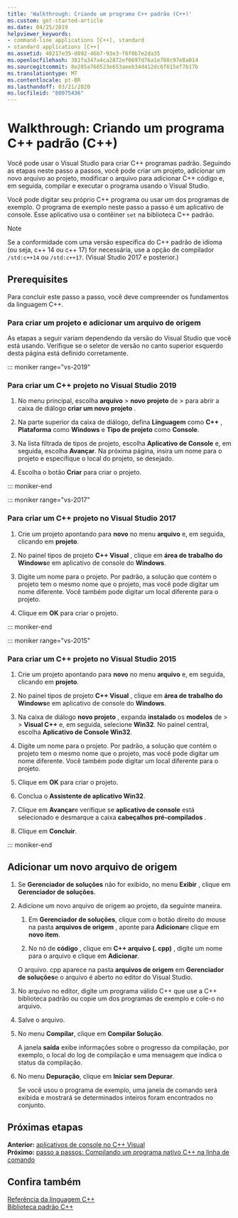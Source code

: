 ```yaml
---
title: 'Walkthrough: Criando um programa C++ padrão (C++)'
ms.custom: get-started-article
ms.date: 04/25/2019
helpviewer_keywords:
- command-line applications [C++], standard
- standard applications [C++]
ms.assetid: 48217e35-d892-46b7-93e3-f6f0b7e2da35
ms.openlocfilehash: 381fa347a4ca2872ef0697d76a1e788c97e8a014
ms.sourcegitcommit: 8e285a766523e653aeeb34d412dc6f615ef7b17b
ms.translationtype: MT
ms.contentlocale: pt-BR
ms.lasthandoff: 03/21/2020
ms.locfileid: "80075436"
---
```

# <a name="walkthrough-creating-a-standard-c-program-c"></a>Walkthrough: Criando um programa C++ padrão (C++)

Você pode usar o Visual Studio para criar C++ programas padrão. Seguindo as etapas neste passo a passos, você pode criar um projeto, adicionar um novo arquivo ao projeto, modificar o arquivo para adicionar C++ código e, em seguida, compilar e executar o programa usando o Visual Studio.

Você pode digitar seu próprio C++ programa ou usar um dos programas de exemplo. O programa de exemplo neste passo a passo é um aplicativo de console. Esse aplicativo usa o contêiner `set` na biblioteca C++ padrão.

> [!NOTE]
> Se a conformidade com uma versão específica do C++ padrão de idioma (ou seja, c++ 14 ou c++ 17) for necessária, use a opção de compilador `/std:c++14` ou `/std:c++17`. (Visual Studio 2017 e posterior.)

## <a name="prerequisites"></a>Prerequisites

Para concluir este passo a passo, você deve compreender os fundamentos da linguagem C++.

### <a name="to-create-a-project-and-add-a-source-file"></a>Para criar um projeto e adicionar um arquivo de origem

As etapas a seguir variam dependendo da versão do Visual Studio que você está usando. Verifique se o seletor de versão no canto superior esquerdo desta página está definido corretamente.

::: moniker range="vs-2019"

### <a name="to-create-a-c-project-in-visual-studio-2019"></a>Para criar um C++ projeto no Visual Studio 2019

1. No menu principal, escolha **arquivo** > **novo** **projeto** de > para abrir a caixa de diálogo **criar um novo projeto** .

1. Na parte superior da caixa de diálogo, defina **Linguagem** como **C++** , **Plataforma** como **Windows** e **Tipo de projeto** como **Console**.

1. Na lista filtrada de tipos de projeto, escolha **Aplicativo de Console** e, em seguida, escolha **Avançar**. Na próxima página, insira um nome para o projeto e especifique o local do projeto, se desejado.

1. Escolha o botão **Criar** para criar o projeto.

::: moniker-end

::: moniker range="vs-2017"

### <a name="to-create-a-c-project-in-visual-studio-2017"></a>Para criar um C++ projeto no Visual Studio 2017

1. Crie um projeto apontando para **novo** no menu **arquivo** e, em seguida, clicando em **projeto**.

1. No painel tipos de projeto  **C++ Visual** , clique em **área de trabalho do Windows**e em aplicativo de console do **Windows**.

1. Digite um nome para o projeto. Por padrão, a solução que contém o projeto tem o mesmo nome que o projeto, mas você pode digitar um nome diferente. Você também pode digitar um local diferente para o projeto.

1. Clique em **OK** para criar o projeto.

::: moniker-end

::: moniker range="vs-2015"

### <a name="to-create-a-c-project-in-visual-studio-2015"></a>Para criar um C++ projeto no Visual Studio 2015

1. Crie um projeto apontando para **novo** no menu **arquivo** e, em seguida, clicando em **projeto**.

1. No painel tipos de projeto  **C++ Visual** , clique em **área de trabalho do Windows**e em aplicativo de console do **Windows**.

1. Na caixa de diálogo **novo projeto** , expanda **instalado** os **modelos** de >  > **Visual C++** e, em seguida, selecione **Win32**. No painel central, escolha **Aplicativo de Console Win32**.

1. Digite um nome para o projeto. Por padrão, a solução que contém o projeto tem o mesmo nome que o projeto, mas você pode digitar um nome diferente. Você também pode digitar um local diferente para o projeto.

1. Clique em **OK** para criar o projeto.

1. Conclua o **Assistente de aplicativo Win32**.

1. Clique em **Avançar**e verifique se **aplicativo de console** está selecionado e desmarque a caixa **cabeçalhos pré-compilados** .

1. Clique em **Concluir**.

::: moniker-end

## <a name="add-a-new-source-file"></a>Adicionar um novo arquivo de origem

1. Se **Gerenciador de soluções** não for exibido, no menu **Exibir** , clique em **Gerenciador de soluções**.

1. Adicione um novo arquivo de origem ao projeto, da seguinte maneira.

   1. Em **Gerenciador de soluções**, clique com o botão direito do mouse na pasta **arquivos de origem** , aponte para **Adicionar**e clique em **novo item**.

   1. No nó de **código** , clique em  **C++ arquivo (. cpp)** , digite um nome para o arquivo e clique em **Adicionar**.

   O arquivo. cpp aparece na pasta **arquivos de origem** em **Gerenciador de soluções**e o arquivo é aberto no editor do Visual Studio.

1. No arquivo no editor, digite um programa válido C++ que use a C++ biblioteca padrão ou copie um dos programas de exemplo e cole-o no arquivo.

1. Salve o arquivo.

1. No menu **Compilar**, clique em **Compilar Solução**.

   A janela **saída** exibe informações sobre o progresso da compilação, por exemplo, o local do log de compilação e uma mensagem que indica o status da compilação.

1. No menu **Depuração**, clique em **Iniciar sem Depurar**.

   Se você usou o programa de exemplo, uma janela de comando será exibida e mostrará se determinados inteiros foram encontrados no conjunto.

## <a name="next-steps"></a>Próximas etapas

**Anterior:** [aplicativos de console no C++ Visual](../windows/console-applications-in-visual-cpp.md)<br/>
**Próximo:** [passo a passos: Compilando um programa nativo C++ na linha de comando](../build/walkthrough-compiling-a-native-cpp-program-on-the-command-line.md)

## <a name="see-also"></a>Confira também

[Referência da linguagem C++](../cpp/cpp-language-reference.md)<br/>
[Biblioteca padrão C++](../standard-library/cpp-standard-library-reference.md)
